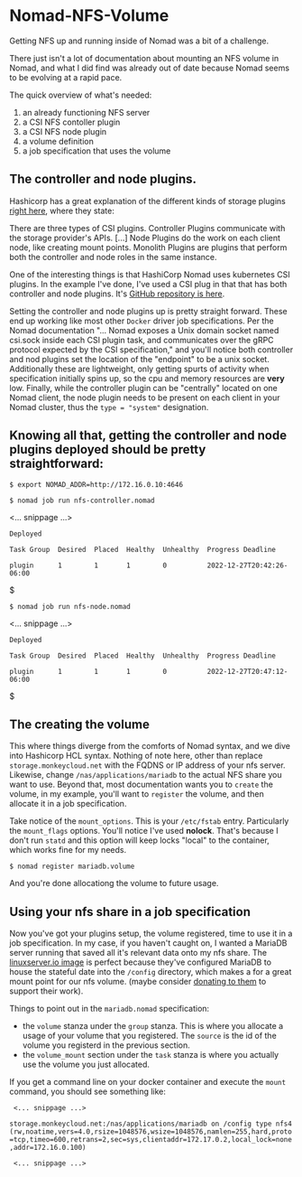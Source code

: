 # Nomad-NFS-Volume
Getting NFS up and running inside of Nomad was a bit of a challenge.

There just isn't a lot of documentation about mounting an NFS volume in Nomad,
and what I did find was already out of date because Nomad seems to be evolving
at a rapid pace.

The quick overview of what's needed:
1. an already functioning NFS server
1. a CSI NFS contoller plugin
1. a CSI NFS node plugin
1. a volume definition
1. a job specification that uses the volume

## The controller and node plugins. 
Hashicorp has a great explanation of the different kinds of storage plugins
[right here](https://developer.hashicorp.com/nomad/docs/concepts/plugins/csi), where they state:

There are three types of CSI plugins. Controller Plugins communicate with the
storage provider's APIs. [...] Node Plugins do the work on each client node,
like creating mount points. Monolith Plugins are plugins that perform both the
controller and node roles in the same instance.

One of the interesting things is that HashiCorp Nomad uses kubernetes CSI
plugins. In the example I've done, I've used a CSI plug in that that has both
controller and node plugins. It's [GitHub repository is here](https://github.com/kubernetes-csi/csi-driver-nfs).

Setting the controller and node plugins up is pretty straight forward.  These
end up working like most other `Docker` driver job specifications. Per the
Nomad documentation "... Nomad exposes a Unix domain socket named csi.sock
inside each CSI plugin task, and communicates over the gRPC protocol expected
by the CSI specification," and you'll notice both controller and nod plugins
set the location of the "endpoint" to be a unix socket. Additionally these
are lightweight, only getting spurts of activity when specification initially
spins up, so the cpu and memory resources are **very** low. Finally, while the
controller plugin can be "centrally" located on one Nomad client, the node
plugin needs to be present on each client in your Nomad cluster, thus the
`type = "system"` designation.

Knowing all that, getting the controller and node plugins deployed should be
pretty straightforward:
---
`$ export NOMAD_ADDR=http://172.16.0.10:4646`

`$ nomad job run nfs-controller.nomad`

 <... snippage ...>
 
    Deployed
    
    Task Group  Desired  Placed  Healthy  Unhealthy  Progress Deadline
    
    plugin      1        1       1        0          2022-12-27T20:42:26-06:00
    
$

`$ nomad job run nfs-node.nomad`

 <... snippage ...>
 
    Deployed
    
    Task Group  Desired  Placed  Healthy  Unhealthy  Progress Deadline
    
    plugin      1        1       1        0          2022-12-27T20:47:12-06:00
    
$

## The creating the volume

This where things diverge from the comforts of Nomad syntax, and we dive into
Hashicorp HCL syntax. Nothing of note here, other than replace
`storage.monkeycloud.net` with the FQDNS or IP address of your nfs server.
Likewise, change `/nas/applications/mariadb` to the actual NFS share you want
to use. Beyond that, most documentation wants you to `create` the volume, in my
example, you'll want to `register` the volume, and then allocate it in a job
specification.

Take notice of the `mount_options`. This is your `/etc/fstab` entry. Particularly
the `mount_flags` options. You'll notice I've used **nolock**. That's because I
don't run `statd` and this option will keep locks "local" to the container, which
works fine for my needs. 

`$ nomad register mariadb.volume`

And you're done allocationg the volume to future usage.

## Using your nfs share in a job specification

Now you've got your plugins setup, the volume registered, time to use it in
a job specification. In my case, if you haven't caught on, I wanted a MariaDB
server running that saved all it's relevant data onto my nfs share. The
[linuxserver.io image](https://hub.docker.com/r/linuxserver/mariadb/#!) is perfect because they've configured MariaDB to house
the stateful date into the `/config` directory, which makes a for a great
mount point for our nfs volume. (maybe consider [donating to them](https://opencollective.com/linuxserver/donate?amount=20) to support their work).

Things to point out in the `mariadb.nomad` specification:
- the `volume` stanza under the `group` stanza.  This is where you allocate a
usage of your volume that you registered. The `source` is the id of the volume
you registerd in the previous section.
- the `volume_mount` section under the `task` stanza is where you actually use
the volume you just allocated.

If you get a command line on your docker container and execute the `mount`
command, you should see something like:

` <... snippage ...>`

`storage.monkeycloud.net:/nas/applications/mariadb on /config type nfs4 (rw,noatime,vers=4.0,rsize=1048576,wsize=1048576,namlen=255,hard,proto=tcp,timeo=600,retrans=2,sec=sys,clientaddr=172.17.0.2,local_lock=none,addr=172.16.0.100)`

` <... snippage ...>`


